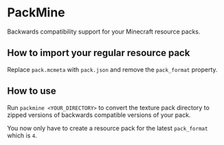 # PackMine

Backwards compatibility support for your Minecraft resource packs.

## How to import your regular resource pack

Replace `pack.mcmeta` with `pack.json` and remove the `pack_format` property.

## How to use

Run `packmine <YOUR_DIRECTORY>` to convert the texture pack directory to zipped versions of backwards compatible versions of your pack.

You now only have to create a resource pack for the latest `pack_format` which is `4`.
